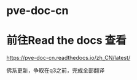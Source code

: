 # pve-doc-cn

# 前往Read the docs 查看
https://pve-doc-cn.readthedocs.io/zh_CN/latest/

佛系更新，争取在q3之前，完成全部翻译